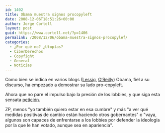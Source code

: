 ```yaml
---
id: 1402
title: Obama muestra signos procopyleft
date: 2008-12-06T18:51:26+00:00
author: Jorge Cortell
layout: post
guid: https://www.cortell.net/?p=1406
permalink: /2008/12/06/obama-muestra-signos-procopylef/
categories:
  - ¿Por qué no? ¿Utopías?
  - CiberDerechos
  - Copyfight
  - General
  - Noticias
---
```

Como bien se indica en varios blogs (<a title="https://www.lessig.org/blog/2008/12/changegov_set_free.html" href="https://www.lessig.org/blog/2008/12/changegov_set_free.html" target="_blank">Lessig</a>, <a title="https://radar.oreilly.com/2008/11/change-gov-revision-control.html" href="https://radar.oreilly.com/2008/11/change-gov-revision-control.html" target="_blank">O‘Reilly</a>) Obama, fiel a su discurso, ha empezado a demostrar su lado pro-copyleft.

Ahora que no pare el impulso bajo la presión de los lobbies, y que siga esta sensata <a title="https://open-government.us" href="https://open-government.us" target="_blank">petición</a>.

ZP, menos "yo también quiero estar en esa cumbre" y más "a ver qué medidas positivas de cambio están haciendo otros gobernantes" o "vaya, algunos son capaces de enfrentarse a los lobbies por defender la ideología por la que le han votado, aunque sea en apariencia".